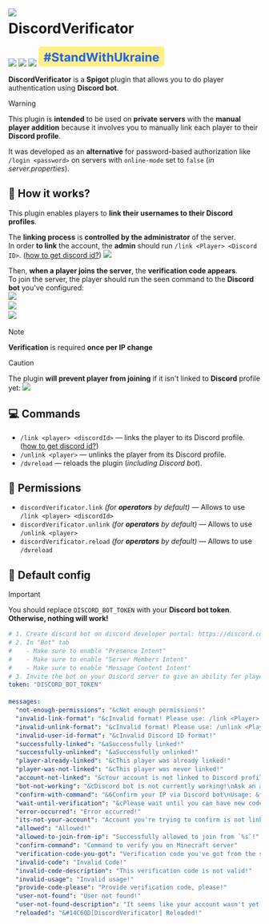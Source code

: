 <h1><img width=80 src="https://github.com/MrQuackDuck/DiscordVerificator/assets/61251075/2a163eb9-515e-409a-b581-94a4fa513d91" /> <div>DiscordVerificator</div></h1>

<p>
  <a href="https://www.java.com/"><img src="https://img.shields.io/badge/Java-gray?color=C8273F" /></a>
  <a href="https://hub.spigotmc.org/javadocs/spigot/"><img src="https://img.shields.io/badge/Spigot_API-gray?color=F07427&logo=spigotmc&logoColor=FFFFFF" /></a>
  <a href="https://jda.wiki/"><img src="https://img.shields.io/badge/JDA-gray?color=5662F6&logo=discord&logoColor=FFFFFF" /></a>
  <a href="https://github.com/vshymanskyy/StandWithUkraine"><img src="https://raw.githubusercontent.com/vshymanskyy/StandWithUkraine/main/badges/StandWithUkraine.svg"></a>
</p>

 **DiscordVerificator** is a **Spigot** plugin that allows you to do player authentication using **Discord bot**.<br>

> [!WARNING]
> This plugin is **intended** to be used on **private servers** with the **manual player addition** because it involves you to manually link each player to their **Discord profile**.

 It was developed as an **alternative** for password-based authorization like `/login <password>` on servers with `online-mode` set to `false` (_in server.properties_).


 ## 🤔 How it works?

This plugin enables players to **link their usernames to their Discord profiles**. <br/>

The **linking process** is **controlled by the administrator** of the server. <br/>
In order **to link** the account, the **admin** should run `/link <Player> <Discord ID>`. ([how to get discord id?](https://youtu.be/RzTWH0g2xbo?si=oQT2rCSuf6B3Z5kY))
<img src="https://github.com/MrQuackDuck/DiscordVerificator/assets/61251075/50193702-ed0f-4b60-9884-58754a25328d">

Then, **when a player joins the server**, the **verification code appears**.<br>
To join the server, the player should run the seen command to the **Discord bot** you've configured: <br>
<img height=250 src="https://github.com/MrQuackDuck/DiscordVerificator/assets/61251075/1ad48c69-198b-48dc-8f5a-837312f094fa"><br>
<img src="https://github.com/MrQuackDuck/DiscordVerificator/assets/61251075/235dfef9-f390-4e2b-9bbe-d8e525425fe8"><br>
<img src="https://github.com/MrQuackDuck/DiscordVerificator/assets/61251075/c2758242-a3cd-4ef3-b6ec-83eb68e9438f">

> [!NOTE]
> **Verification** is required **once per IP change**

> [!CAUTION]
> The plugin **will prevent player from joining** if it isn't linked to **Discord** profile yet:
> <img height=200 src="https://github.com/MrQuackDuck/DiscordVerificator/assets/61251075/ef98c616-3c90-41cf-a111-ae49f416dc3c">

## 💻 Commands
- `/link <player> <discordId>` — links the player to its Discord profile. ([how to get discord id?](https://youtu.be/RzTWH0g2xbo?si=oQT2rCSuf6B3Z5kY))
- `/unlink <player>` — unlinks the player from its Discord profile.
- `/dvreload` — reloads the plugin (_including Discord bot_).
  
## 🔞 Permissions
- `discordVerificator.link` _(for **operators** by default)_ — Allows to use `/link <player> <discordId>`
- `discordVerificator.unlink` _(for **operators** by default)_ — Allows to use `/unlink <player>`
- `discordVerificator.reload` _(for **operators** by default)_ — Allows to use `/dvreload`

## 📄 Default config
> [!IMPORTANT]
> You should replace `DISCORD_BOT_TOKEN` with your **Discord bot token**.<br>
> **Otherwise, nothing will work!**

```yml
# 1. Create discord bot on discord developer portal: https://discord.com/developers/applications
# 2. In "Bot" tab
#    - Make sure to enable "Presence Intent"
#    - Make sure to enable "Server Members Intent"
#    - Make sure to enable "Message Content Intent"
# 3. Invite the bot on your Discord server to give an ability for players to send commands to the bot
token: "DISCORD_BOT_TOKEN"

messages:
  "not-enough-permissions": "&cNot enough permissions!"
  "invalid-link-format": "&cInvalid format! Please use: /link <Player> <Discord ID>"
  "invalid-unlink-format": "&cInvalid format! Please use: /unlink <Player>"
  "invalid-user-id-format": "&cInvalid Discord ID format!"
  "successfully-linked": "&aSuccessfully linked!"
  "successfully-unlinked": "&aSuccessfully unlinked!"
  "player-already-linked": "&cThis player was already linked!"
  "player-was-not-linked": "&cThis player was never linked!"
  "account-not-linked": "&cYour account is not linked to Discord profile yet."
  "bot-not-working": "&cDiscord bot is not currently working!\nAsk an administrator to resolve this issue."
  "confirm-with-command": "&6Confirm your IP via Discord bot\nUsage: &f&n/confirm %s"
  "wait-until-verification": "&cPlease wait until you can have new code!\n&f&n%s seconds left."
  "error-occurred": "Error occurred!"
  "its-not-your-account": "Account you're trying to confirm is not linked to your Discord profile"
  "allowed": "Allowed!"
  "allowed-to-join-from-ip": "Successfully allowed to join from `%s`!"
  "confirm-command": "Command to verify you on Minecraft server"
  "verification-code-you-got": "Verification code you've got from the server"
  "invalid-code": "Invalid Code!"
  "invalid-code-description": "This verification code is not valid!"
  "invalid-usage": "Invalid usage!"
  "provide-code-please": "Provide verification code, please!"
  "user-not-found": "User not found!"
  "user-not-found-description": "It seems like your account wasn't yet linked to any Minecraft username"
  "reloaded": "&#14C60D[DiscordVerificator] Reloaded!"
```
